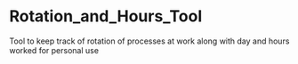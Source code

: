 # Rotation_and_Hours_Tool
Tool to keep track of rotation of processes at work along with day and hours worked for personal use

